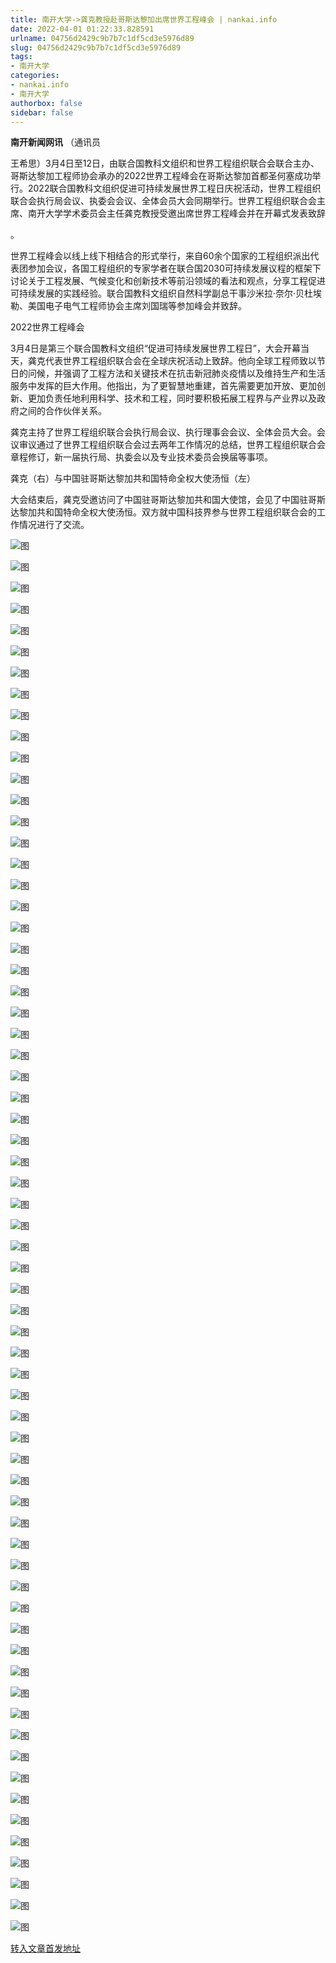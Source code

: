 ```yaml
---
title: 南开大学->龚克教授赴哥斯达黎加出席世界工程峰会 | nankai.info
date: 2022-04-01 01:22:33.828591
urlname: 04756d2429c9b7b7c1df5cd3e5976d89
slug: 04756d2429c9b7b7c1df5cd3e5976d89
tags: 
- 南开大学
categories:
- nankai.info
- 南开大学
authorbox: false
sidebar: false
---
```

**南开新闻网讯** （通讯员

王希思）3月4日至12日，由联合国教科文组织和世界工程组织联合会联合主办、哥斯达黎加工程师协会承办的2022世界工程峰会在哥斯达黎加首都圣何塞成功举行。2022联合国教科文组织促进可持续发展世界工程日庆祝活动，世界工程组织联合会执行局会议、执委会会议、全体会员大会同期举行。世界工程组织联合会主席、南开大学学术委员会主任龚克教授受邀出席世界工程峰会并在开幕式发表致辞
<!--more-->
。

世界工程峰会以线上线下相结合的形式举行，来自60余个国家的工程组织派出代表团参加会议，各国工程组织的专家学者在联合国2030可持续发展议程的框架下讨论关于工程发展、气候变化和创新技术等前沿领域的看法和观点，分享工程促进可持续发展的实践经验。联合国教科文组织自然科学副总干事沙米拉·奈尔·贝杜埃勒、美国电子电气工程师协会主席刘国瑞等参加峰会并致辞。

2022世界工程峰会

3月4日是第三个联合国教科文组织“促进可持续发展世界工程日”，大会开幕当天，龚克代表世界工程组织联合会在全球庆祝活动上致辞。他向全球工程师致以节日的问候，并强调了工程方法和关键技术在抗击新冠肺炎疫情以及维持生产和生活服务中发挥的巨大作用。他指出，为了更智慧地重建，首先需要更加开放、更加创新、更加负责任地利用科学、技术和工程，同时要积极拓展工程界与产业界以及政府之间的合作伙伴关系。

龚克主持了世界工程组织联合会执行局会议、执行理事会会议、全体会员大会。会议审议通过了世界工程组织联合会过去两年工作情况的总结，世界工程组织联合会章程修订，新一届执行局、执委会以及专业技术委员会换届等事项。

龚克（右）与中国驻哥斯达黎加共和国特命全权大使汤恒（左）

大会结束后，龚克受邀访问了中国驻哥斯达黎加共和国大使馆，会见了中国驻哥斯达黎加共和国特命全权大使汤恒。双方就中国科技界参与世界工程组织联合会的工作情况进行了交流。

![图](http://news.nankai.edu.cn/ywsd/system/2022/03/25/g)

![图](http://news.nankai.edu.cn/ywsd/system/2022/03/25/p)

![图](http://news.nankai.edu.cn/ywsd/system/2022/03/25/j)

![图](http://news.nankai.edu.cn/ywsd/system/2022/03/25/)

![图](http://news.nankai.edu.cn/ywsd/system/2022/03/25/2)

![图](http://news.nankai.edu.cn/ywsd/system/2022/03/25/a)

![图](http://news.nankai.edu.cn/ywsd/system/2022/03/25/c)

![图](http://news.nankai.edu.cn/ywsd/system/2022/03/25/d)

![图](http://news.nankai.edu.cn/ywsd/system/2022/03/25/3)

![图](http://news.nankai.edu.cn/ywsd/system/2022/03/25/0)

![图](http://news.nankai.edu.cn/ywsd/system/2022/03/25/3)

![图](http://news.nankai.edu.cn/ywsd/system/2022/03/25/8)

![图](http://news.nankai.edu.cn/ywsd/system/2022/03/25/_)

![图](http://news.nankai.edu.cn/ywsd/system/2022/03/25/3)

![图](http://news.nankai.edu.cn/ywsd/system/2022/03/25/4)

![图](http://news.nankai.edu.cn/ywsd/system/2022/03/25/2)

![图](http://news.nankai.edu.cn/ywsd/system/2022/03/25/5)

![图](http://news.nankai.edu.cn/ywsd/system/2022/03/25/4)

![图](http://news.nankai.edu.cn/ywsd/system/2022/03/25/0)

![图](http://news.nankai.edu.cn/ywsd/system/2022/03/25/0)

![图](http://news.nankai.edu.cn/ywsd/system/2022/03/25/0)

![图](http://news.nankai.edu.cn/ywsd/system/2022/03/25/3)

![图](http://news.nankai.edu.cn/ywsd/system/2022/03/25/0)

![图](http://news.nankai.edu.cn/ywsd/system/2022/03/25/0)

![图](http://news.nankai.edu.cn/)

![图](http://news.nankai.edu.cn/ywsd/system/2022/03/25/2)

![图](http://news.nankai.edu.cn/ywsd/system/2022/03/25/5)

![图](http://news.nankai.edu.cn/ywsd/system/2022/03/25/4)

![图](http://news.nankai.edu.cn/)

![图](http://news.nankai.edu.cn/ywsd/system/2022/03/25/0)

![图](http://news.nankai.edu.cn/ywsd/system/2022/03/25/0)

![图](http://news.nankai.edu.cn/ywsd/system/2022/03/25/0)

![图](http://news.nankai.edu.cn/)

![图](http://news.nankai.edu.cn/ywsd/system/2022/03/25/3)

![图](http://news.nankai.edu.cn/ywsd/system/2022/03/25/0)

![图](http://news.nankai.edu.cn/ywsd/system/2022/03/25/0)

![图](http://news.nankai.edu.cn/)

![图](http://news.nankai.edu.cn/ywsd/system/2022/03/25/c)

![图](http://news.nankai.edu.cn/ywsd/system/2022/03/25/i)

![图](http://news.nankai.edu.cn/ywsd/system/2022/03/25/p)

![图](http://news.nankai.edu.cn/)

![图](http://news.nankai.edu.cn/ywsd/system/2022/03/25/n)

![图](http://news.nankai.edu.cn/ywsd/system/2022/03/25/c)

![图](http://news.nankai.edu.cn/ywsd/system/2022/03/25/)

![图](http://news.nankai.edu.cn/ywsd/system/2022/03/25/u)

![图](http://news.nankai.edu.cn/ywsd/system/2022/03/25/d)

![图](http://news.nankai.edu.cn/ywsd/system/2022/03/25/e)

![图](http://news.nankai.edu.cn/ywsd/system/2022/03/25/)

![图](http://news.nankai.edu.cn/ywsd/system/2022/03/25/i)

![图](http://news.nankai.edu.cn/ywsd/system/2022/03/25/a)

![图](http://news.nankai.edu.cn/ywsd/system/2022/03/25/k)

![图](http://news.nankai.edu.cn/ywsd/system/2022/03/25/n)

![图](http://news.nankai.edu.cn/ywsd/system/2022/03/25/a)

![图](http://news.nankai.edu.cn/ywsd/system/2022/03/25/n)

![图](http://news.nankai.edu.cn/ywsd/system/2022/03/25/)

![图](http://news.nankai.edu.cn/ywsd/system/2022/03/25/s)

![图](http://news.nankai.edu.cn/ywsd/system/2022/03/25/w)

![图](http://news.nankai.edu.cn/ywsd/system/2022/03/25/e)

![图](http://news.nankai.edu.cn/ywsd/system/2022/03/25/n)

![图](http://news.nankai.edu.cn/)

![图](http://news.nankai.edu.cn/)

![图](http://news.nankai.edu.cn/ywsd/system/2022/03/25/:)

![图](http://news.nankai.edu.cn/ywsd/system/2022/03/25/p)

![图](http://news.nankai.edu.cn/ywsd/system/2022/03/25/t)

![图](http://news.nankai.edu.cn/ywsd/system/2022/03/25/t)

![图](http://news.nankai.edu.cn/ywsd/system/2022/03/25/h)

[转入文章首发地址](http://news.nankai.edu.cn/ywsd/system/2022/03/25/030050716.shtml)
